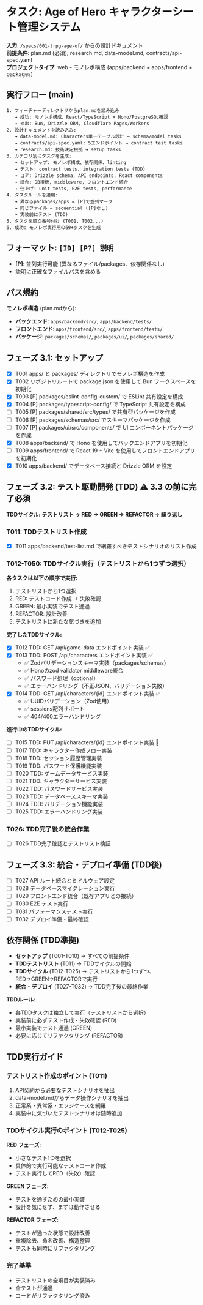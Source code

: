 # タスク: Age of Hero キャラクターシート管理システム

**入力**: `/specs/001-trpg-age-of/` からの設計ドキュメント  
**前提条件**: plan.md (必須), research.md, data-model.md, contracts/api-spec.yaml  
**プロジェクトタイプ**: web - モノレポ構成 (apps/backend + apps/frontend + packages)

## 実行フロー (main)

```
1. フィーチャーディレクトリからplan.mdを読み込み
   → 成功: モノレポ構成、React/TypeScript + Hono/PostgreSQL確認
   → 抽出: Bun, Drizzle ORM, Cloudflare Pages/Workers
2. 設計ドキュメントを読み込み:
   → data-model.md: Characters単一テーブル設計 → schema/model tasks
   → contracts/api-spec.yaml: 5エンドポイント → contract test tasks
   → research.md: 技術決定根拠 → setup tasks
3. カテゴリ別にタスクを生成:
   → セットアップ: モノレポ構成、依存関係、linting
   → テスト: contract tests, integration tests (TDD)
   → コア: Drizzle schema, API endpoints, React components
   → 統合: DB接続, middleware, フロントエンド統合
   → 仕上げ: unit tests, E2E tests, performance
4. タスクルールを適用:
   → 異なるpackages/apps = [P]で並列マーク
   → 同じファイル = sequential ([P]なし)
   → 実装前にテスト (TDD)
5. タスクを順次番号付け (T001, T002...)
6. 成功: モノレポ実行用の69+タスクを生成
```

## フォーマット: `[ID] [P?] 説明`

- **[P]**: 並列実行可能 (異なるファイル/packages、依存関係なし)
- 説明に正確なファイルパスを含める

## パス規約

**モノレポ構造** (plan.mdから):

- **バックエンド**: `apps/backend/src/`, `apps/backend/tests/`
- **フロントエンド**: `apps/frontend/src/`, `apps/frontend/tests/`
- **パッケージ**: `packages/schemas/`, `packages/ui/`, `packages/shared/`

## フェーズ 3.1: セットアップ

- [x] T001 apps/ と packages/ ディレクトリでモノレポ構造を作成
- [x] T002 リポジトリルートで package.json を使用して Bun ワークスペースを初期化
- [x] T003 [P] packages/eslint-config-custom/ で ESLint 共有設定を構成
- [x] T004 [P] packages/typescript-config/ で TypeScript 共有設定を構成
- [ ] T005 [P] packages/shared/src/types/ で共有型パッケージを作成
- [ ] T006 [P] packages/schemas/src/ でスキーマパッケージを作成
- [ ] T007 [P] packages/ui/src/components/ で UI コンポーネントパッケージを作成
- [x] T008 apps/backend/ で Hono を使用してバックエンドアプリを初期化
- [ ] T009 apps/frontend/ で React 19 + Vite を使用してフロントエンドアプリを初期化
- [x] T010 apps/backend/ でデータベース接続と Drizzle ORM を設定

## フェーズ 3.2: テスト駆動開発 (TDD) ⚠️ 3.3 の前に完了必須

**TDDサイクル: テストリスト → RED → GREEN → REFACTOR → 繰り返し**

### T011: TDDテストリスト作成

- [x] T011 apps/backend/test-list.md で網羅すべきテストシナリオのリスト作成

### T012-T050: TDDサイクル実行（テストリストから1つずつ選択）

**各タスクは以下の順序で実行:**

1. テストリストから1つ選択
2. RED: テストコード作成 → 失敗確認
3. GREEN: 最小実装でテスト通過
4. REFACTOR: 設計改善
5. テストリストに新たな気づきを追加

**完了したTDDサイクル:**
- [x] T012 TDD: GET /api/game-data エンドポイント実装 ✅
- [x] T013 TDD: POST /api/characters エンドポイント実装 ✅
  - ✅ Zodバリデーションスキーマ実装（packages/schemas）
  - ✅ Honoのzod validator middleware統合
  - ✅ パスワード処理（optional）
  - ✅ エラーハンドリング（不正JSON、バリデーション失敗）
- [x] T014 TDD: GET /api/characters/{id} エンドポイント実装 ✅
  - ✅ UUIDバリデーション（Zod使用）
  - ✅ sessions配列サポート
  - ✅ 404/400エラーハンドリング

**進行中のTDDサイクル:**
- [ ] T015 TDD: PUT /api/characters/{id} エンドポイント実装 🔄
- [ ] T017 TDD: キャラクター作成フロー実装
- [ ] T018 TDD: セッション履歴管理実装
- [ ] T019 TDD: パスワード保護機能実装
- [ ] T020 TDD: ゲームデータサービス実装
- [ ] T021 TDD: キャラクターサービス実装
- [ ] T022 TDD: パスワードサービス実装
- [ ] T023 TDD: データベーススキーマ実装
- [ ] T024 TDD: バリデーション機能実装
- [ ] T025 TDD: エラーハンドリング実装

### T026: TDD完了後の統合作業

- [ ] T026 TDD完了確認とテストリスト検証

## フェーズ 3.3: 統合・デプロイ準備 (TDD後)

- [ ] T027 API ルート統合とミドルウェア設定
- [ ] T028 データベースマイグレーション実行
- [ ] T029 フロントエンド統合（既存アプリとの接続）
- [ ] T030 E2E テスト実行
- [ ] T031 パフォーマンステスト実行
- [ ] T032 デプロイ準備・最終確認

## 依存関係 (TDD準拠)

- **セットアップ** (T001-T010) → すべての前提条件
- **TDDテストリスト** (T011) → TDDサイクルの開始
- **TDDサイクル** (T012-T025) → テストリストから1つずつ、RED→GREEN→REFACTORで実行
- **統合・デプロイ** (T027-T032) → TDD完了後の最終作業

**TDDルール**:

- 各TDDタスクは独立して実行（テストリストから選択）
- 実装前に必ずテスト作成・失敗確認 (RED)
- 最小実装でテスト通過 (GREEN)
- 必要に応じてリファクタリング (REFACTOR)

## TDD実行ガイド

### テストリスト作成のポイント (T011)

1. API契約から必要なテストシナリオを抽出
2. data-model.mdからデータ操作シナリオを抽出
3. 正常系・異常系・エッジケースを網羅
4. 実装中に気づいたテストシナリオは随時追加

### TDDサイクル実行のポイント (T012-T025)

**RED フェーズ**:

- 小さなテスト1つを選択
- 具体的で実行可能なテストコード作成
- テスト実行してRED（失敗）確認

**GREEN フェーズ**:

- テストを通すための最小実装
- 設計を気にせず、まずは動作させる

**REFACTOR フェーズ**:

- テストが通った状態で設計改善
- 重複除去、命名改善、構造整理
- テストも同時にリファクタリング

### 完了基準

- テストリストの全項目が実装済み
- 全テストが通過
- コードがリファクタリング済み
